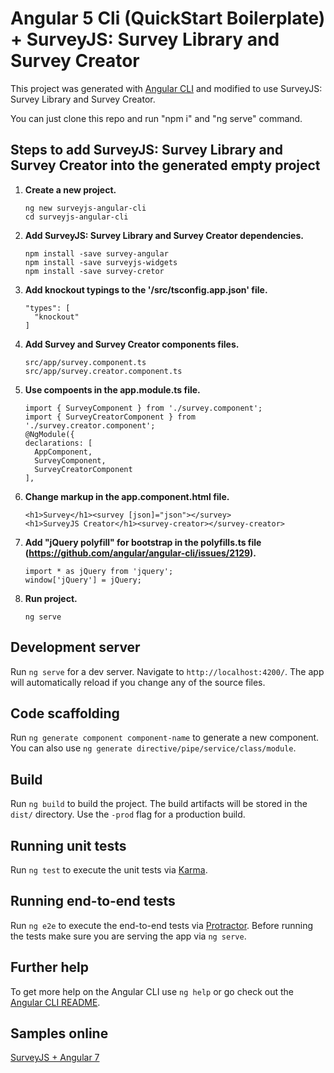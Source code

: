 # Angular 5 Cli (QuickStart Boilerplate) + SurveyJS: Survey Library and Survey Creator

This project was generated with [Angular CLI](https://github.com/angular/angular-cli) and modified to use SurveyJS: Survey Library and Survey Creator.

You can just clone this repo and run "npm i" and "ng serve" command.


## Steps to add SurveyJS: Survey Library and Survey Creator into the generated empty project

 1. **Create a new project.**  
	```
	ng new surveyjs-angular-cli
	cd surveyjs-angular-cli
	```

 2. **Add SurveyJS: Survey Library and Survey Creator dependencies.**
	```
	npm install -save survey-angular
	npm install -save surveyjs-widgets
	npm install -save survey-cretor
	```

3. **Add knockout typings to the '/src/tsconfig.app.json' file.**
	```
    "types": [
      "knockout"
    ]
	```

4. **Add Survey and Survey Creator components files.**
	```
	src/app/survey.component.ts
	src/app/survey.creator.component.ts
	```

5. **Use compoents in the app.module.ts file.**
	```
	import { SurveyComponent } from './survey.component';
	import { SurveyCreatorComponent } from './survey.creator.component';
	@NgModule({
    declarations: [
      AppComponent,
      SurveyComponent,
      SurveyCreatorComponent
    ],
	```
	  
6. **Change markup in the app.component.html file.**
	```
	<h1>Survey</h1><survey [json]="json"></survey>
	<h1>SurveyJS Creator</h1><survey-creator></survey-creator>
	```

7. **Add "jQuery polyfill" for bootstrap in the polyfills.ts file (https://github.com/angular/angular-cli/issues/2129).**

	```
	import * as jQuery from 'jquery';
	window['jQuery'] = jQuery;
	```

8. **Run project.**
	```
	ng serve
	```


## Development server

Run `ng serve` for a dev server. Navigate to `http://localhost:4200/`. The app will automatically reload if you change any of the source files.

## Code scaffolding

Run `ng generate component component-name` to generate a new component. You can also use `ng generate directive/pipe/service/class/module`.

## Build

Run `ng build` to build the project. The build artifacts will be stored in the `dist/` directory. Use the `-prod` flag for a production build.

## Running unit tests

Run `ng test` to execute the unit tests via [Karma](https://karma-runner.github.io).

## Running end-to-end tests

Run `ng e2e` to execute the end-to-end tests via [Protractor](http://www.protractortest.org/).
Before running the tests make sure you are serving the app via `ng serve`.

## Further help

To get more help on the Angular CLI use `ng help` or go check out the [Angular CLI README](https://github.com/angular/angular-cli/blob/master/README.md).

## Samples online

[SurveyJS + Angular 7](https://codesandbox.io/s/wwvj5123yl)

